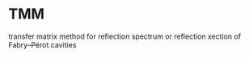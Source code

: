 # TMM
transfer matrix method for reflection spectrum or reflection xection of Fabry–Pérot cavities 
